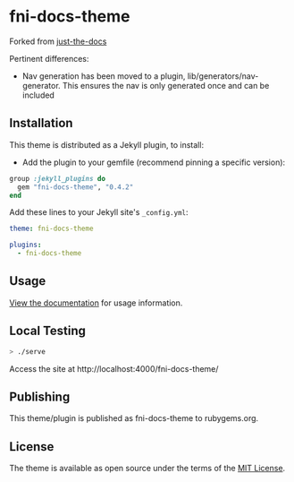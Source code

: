# fni-docs-theme

Forked from [just-the-docs](https://pmarsceill.github.io/just-the-docs/)

Pertinent differences:
* Nav generation has been moved to a plugin, lib/generators/nav-generator. This ensures the nav is only generated once and can be included 

## Installation

This theme is distributed as a Jekyll plugin, to install:

* Add the plugin to your gemfile (recommend pinning a specific version):
```ruby
group :jekyll_plugins do
  gem "fni-docs-theme", "0.4.2"
end
```

Add these lines to your Jekyll site's `_config.yml`:

```yaml
theme: fni-docs-theme

plugins:
  - fni-docs-theme
```

## Usage

[View the documentation](https://pmarsceill.github.io/just-the-docs/) for usage information.

## Local Testing

```bash
> ./serve
```

Access the site at http://localhost:4000/fni-docs-theme/

## Publishing

This theme/plugin is published as fni-docs-theme to rubygems.org.

## License

The theme is available as open source under the terms of the [MIT License](http://opensource.org/licenses/MIT).
